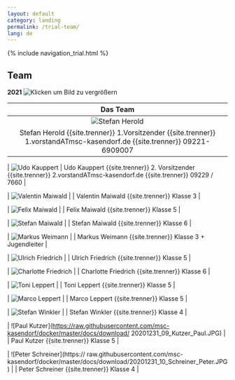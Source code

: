 ```yaml
---
layout: default
category: landing
permalink: /trial-team/
lang: de
---
```


{% include navigation_trial.html %}

## Team
**2021**
![Klicken um Bild zu vergrößern](https://raw.githubusercontent.com/msc-kasendorf/docker/master/docs/download/20201231_Gruppenbild.jpg)

| Das Team |
|:--------:|
| ![Stefan Herold](https://lh3.googleusercontent.com/T5SHb4qb7OIfhZl8_a7RzI-yXdb7ESqFgkbi0_u3lTQ=w181-h222-p-no) |
| Stefan Herold {{site.trenner}} 1.Vorsitzender {{site.trenner}} 1.vorstandATmsc-kasendorf.de {{site.trenner}} 09221-6909007 |

| ![Udo Kauppert](https://lh4.googleusercontent.com/3li14t_HWAZ5lkrMtZ8fPWJzO-0wEe83z-m2oqlrZro=w150-h193-p-no)
| Udo Kauppert {{site.trenner}} 2. Vorsitzender {{site.trenner}} 2.vorstandATmsc-kasendorf.de {{site.trenner}}  09229 / 7660 |

| ![Valentin Maiwald](https://raw.githubusercontent.com/msc-kasendorf/docker/master/docs/download/20201231_01_Maiwald_Valentin.JPG) |
| Valentin Maiwald {{site.trenner}} Klasse 3 |

|  ![Felix Maiwald](http://raw.githubusercontent.com/msc-kasendorf/docker/master/docs/download/20201231_02_Maiwald_Felix.JPG) |
| Felix Maiwald {{site.trenner}} Klasse 5 |

|  ![Stefan Maiwald](http://raw.githubusercontent.com/msc-kasendorf/docker/master/docs/download/20201231_03_Maiwald_Stefan.JPG) |
| Stefan Maiwald {{site.trenner}} Klasse 6 |

| ![Markus Weimann](https://lh6.googleusercontent.com/LGm-nV2_UCrz-q-8oe6hL604oCe_ky_gPkV2HdnmMJ8=w137-h207-p-no) |
| Markus Weimann {{site.trenner}} Klasse 3 + Jugendleiter |

| ![Ulrich Friedrich](https://raw.githubusercontent.com/msc-kasendorf/docker/master/docs/download/20201231_04_Friedrich_Ulrich.JPG) |
| Ulrich Friedrich {{site.trenner}} Klasse 5 |

| ![Charlotte Friedrich](https://raw.githubusercontent.com/msc-kasendorf/docker/master/docs/download/20201231_05_Friedrich_Charlotte.JPG) |
| Charlotte Friedrich {{site.trenner}} Klasse 6 |

| ![Toni Leppert](https://raw.githubusercontent.com/msc-kasendorf/docker/master/docs/download/20201231_06_Leppert_Toni.JPG) |
| Toni Leppert {{site.trenner}} Klasse 5 |

| ![Marco Leppert](https://raw.githubusercontent.com/msc-kasendorf/docker/master/docs/download/20201231_07_Leppert_Marco.JPG) |
| Marco Leppert {{site.trenner}} Klasse 5 |

| ![Stefan Winkler](https://raw.githubusercontent.com/msc-kasendorf/docker/master/docs/download/20201231_08_Winkler_Stefan.JPG) |
| Stefan Winkler {{site.trenner}} Klasse 4 |

| ![Paul Kutzer](https://raw.githubusercontent.com/msc-kasendorf/docker/master/docs/download/ 20201231_09_Kutzer_Paul.JPG) |
| Paul Kutzer {{site.trenner}} Klasse 5 |

| ![Peter Schreiner](https:// raw.githubusercontent.com/msc-kasendorf/docker/master/docs/download/20201231_10_Schreiner_Peter.JPG) |
| Peter Schreiner {{site.trenner}} Klasse 4 |
